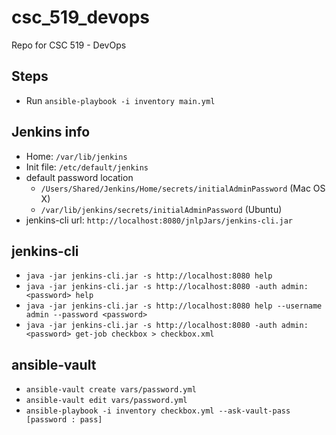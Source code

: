 # csc_519_devops
Repo for CSC 519 - DevOps

## Steps 
- Run `ansible-playbook -i inventory main.yml`

## Jenkins info
+ Home: `/var/lib/jenkins`
+ Init file: `/etc/default/jenkins`
+ default password location
    * `/Users/Shared/Jenkins/Home/secrets/initialAdminPassword` (Mac OS X)
    * `/var/lib/jenkins/secrets/initialAdminPassword` (Ubuntu)
+ jenkins-cli url: `http://localhost:8080/jnlpJars/jenkins-cli.jar`

## jenkins-cli
- `java -jar jenkins-cli.jar -s http://localhost:8080 help`
- `java -jar jenkins-cli.jar -s http://localhost:8080 -auth admin:<password> help`
- `java -jar jenkins-cli.jar -s http://localhost:8080 help --username admin --password <password>`
- `java -jar jenkins-cli.jar -s http://localhost:8080 -auth admin:<password> get-job checkbox > checkbox.xml`

## ansible-vault
- `ansible-vault create vars/password.yml`
- `ansible-vault edit vars/password.yml`
- `ansible-playbook -i inventory checkbox.yml --ask-vault-pass [password : pass]`
